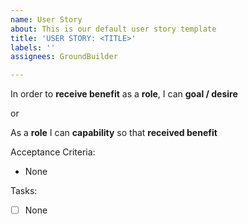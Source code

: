 ```yaml
---
name: User Story
about: This is our default user story template
title: 'USER STORY: <TITLE>'
labels: ''
assignees: GroundBuilder

---
```


In order to **receive benefit** as a **role**, I can **goal / desire**

or

As a **role** I can **capability** so that **received benefit**

Acceptance Criteria:
* None

Tasks:
- [ ] None
